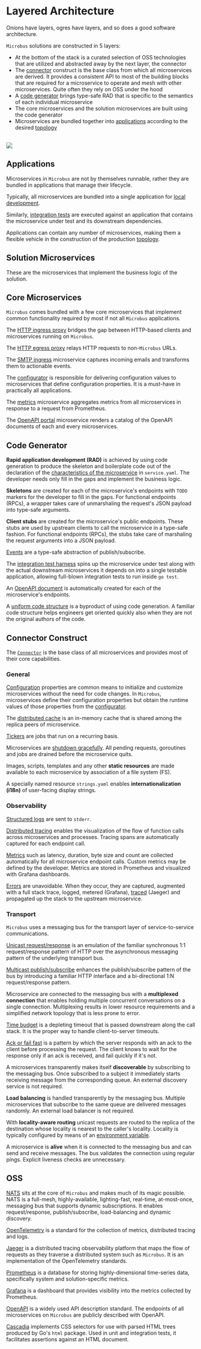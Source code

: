 # Layered Architecture

Onions have layers, ogres have layers, and so does a good software architecture.

`Microbus` solutions are constructed in 5 layers:

* At the bottom of the stack is a curated selection of OSS technologies that are utilized and abstracted away by the next layer, the connector
* The [connector](./docs/structure/connector.md) construct is the base class from which all microservices are derived. It provides a consistent API to most of the building blocks that are required for a microservice to operate and mesh with other microservices. Quite often they rely on OSS under the hood
* A [code generator](./docs/blocks/codegen.md) brings type-safe RAD that is specific to the semantics of each individual microservice
* The core microservices and the solution microservices are built using the code generator
* Microservices are bundled together into [applications](../structure/application.md) according to the desired [topology](../blocks/topology.md)

\
<img src="./layers-1.drawio.svg">
<p></p>

## Applications

Microservices in `Microbus` are not by themselves runnable, rather they are bundled in applications that manage their lifecycle.

Typically, all microservices are bundled into a single application for [local development](../tech/local-dev.md).

Similarly, [integration tests](../blocks/integration-testing.md) are executed against an application that contains the microservice under test and its downstream dependencies.

Applications can contain any number of microservices, making them a flexible vehicle in the construction of the production [topology](../blocks/topology.md).

## Solution Microservices

These are the microservices that implement the business logic of the solution.

## Core Microservices

`Microbus` comes bundled with a few core microservices that implement common functionality required by most if not all `Microbus` applications.

The [HTTP ingress proxy](../structure/coreservices-httpingress.md) bridges the gap between HTTP-based clients and microservices running on `Microbus`.

The [HTTP egress proxy](../structure/coreservices-httpegress.md) relays HTTP requests to non-`Microbus` URLs.

The [SMTP ingress](../structure/coreservices-smtpingress.md) microservice captures incoming emails and transforms them to actionable events.

The [configurator](../structure/coreservices-configurator.md) is responsible for delivering configuration values to microservices that define configuration properties. It is a must-have in practically all applications.

The [metrics](../structure/coreservices-metrics.md) microservice aggregates metrics from all microservices in response to a request from Prometheus.

The [OpenAPI portal](../structure/coreservices-openapiportal.md) microservice renders a catalog of the OpenAPI documents of each and every microservices.

## Code Generator

__Rapid application development (RAD)__ is achieved by using code generation to produce the skeleton and boilerplate code out of the declaration of the [characteristics of the microservice](../tech/service-yaml.md) in `service.yaml`. The developer needs only fill in the gaps and implement the business logic.

__Skeletons__ are created for each of the microservice's endpoints with `TODO` markers for the developer to fill in the gaps. For functional endpoints (RPCs), a wrapper takes care of unmarshaling the request's JSON payload into type-safe arguments.

__Client stubs__ are created for the microservice's public endpoints. These stubs are used by upstream clients to call the microservice in a type-safe fashion. For functional endpoints (RPCs), the stubs take care of marshaling the request arguments into a JSON payload.

[Events](../blocks/events.md) are a type-safe abstraction of publish/subscribe.

The [integration test harness](../blocks/integration-testing.md) spins up the microservice under test along with the actual downstream microservices it depends on into a single testable application, allowing full-blown integration tests to run inside `go test`.

An [OpenAPI document](../blocks/openapi.md) is automatically created for each of the microservice's endpoints.

A [uniform code structure](../blocks/uniform-code.md) is a byproduct of using code generation. A familiar code structure helps engineers get oriented quickly also when they are not the original authors of the code.

## Connector Construct

The [`Connector`](../structure/connector.md) is the base class of all microservices and provides most of their core capabilities.

### General

[Configuration](../blocks/configuration.md) properties are common means to initialize and customize microservices without the need for code changes. In `Microbus`, microservices define their configuration properties but obtain the runtime values of those properties from the [configurator](../structure/coreservices-configurator.md).

The [distributed cache](../blocks/distrib-cache.md) is an in-memory cache that is shared among the replica peers of microservice.

[Tickers](../blocks/tickers.md) are jobs that run on a recurring basis.

Microservices are [shutdown gracefully](../blocks/graceful-shutdown.md). All pending requests, goroutines and jobs are drained before the microservice quits.

Images, scripts, templates and any other __static resources__ are made available to each microservice by association of a file system (FS).

A specially named resource `strings.yaml` enables __internationalization (i18n)__ of user-facing display strings.

### Observability

[Structured logs](../blocks/logging.md) are sent to `stderr`.

[Distributed tracing](../blocks/distrib-tracing.md) enables the visualization of the flow of function calls across microservices and processes. Tracing spans are automatically captured for each endpoint call.

[Metrics](../blocks/metrics.md) such as latency, duration, byte size and count are collected automatically for all microservice endpoint calls. Custom metrics may be defined by the developer. Metrics are stored in Prometheus and visualized with Grafana dashboards.

[Errors](../blocks/error-capture.md) are unavoidable. When they occur, they are captured, augmented with a full stack trace, logged, metered (Grafana), [traced](../blocks/distrib-tracing.md) (Jaeger) and propagated up the stack to the upstream microservice.

### Transport

`Microbus` uses a messaging bus for the transport layer of service-to-service communications.

[Unicast request/response](../blocks/unicast.md) is an emulation of the familiar synchronous 1:1 request/response pattern of HTTP over the asynchronous messaging pattern of the underlying transport bus.

[Multicast publish/subscribe](../blocks/multicast.md) enhances the publish/subscribe pattern of the bus by introducing a familiar HTTP interface and a bi-directional 1:N request/response pattern.

Microservice are connected to the messaging bus with a __multiplexed connection__ that enables holding multiple concurrent conversations on a single connection. Multiplexing results in lower resource requirements and a simplified network topology that is less prone to error.

[Time budget](../blocks/time-budget.md) is a depleting timeout that is passed downstream along the call stack. It is the proper way to handle client-to-server timeouts.

[Ack or fail fast](../blocks/ack-or-fail.md) is a pattern by which the server responds with an ack to the client before processing the request. The client knows to wait for the response only if an ack is received, and fail quickly if it's not.

A microservices transparently makes itself __discoverable__ by subscribing to the messaging bus. Once subscribed to a subject it immediately starts receiving message from the corresponding queue. An external discovery service is not required.

__Load balancing__ is handled transparently by the messaging bus. Multiple microservices that subscribe to the same queue are delivered messages randomly. An external load balancer is not required.

With __locality-aware routing__ unicast requests are routed to the replica of the destination whose locality is nearest to the caller's locality. Locality is typically configured by means of an [environment variable](../tech/envars.md).

A microservice is __alive__ when it is connected to the messaging bus and can send and receive messages. The bus validates the connection using regular pings. Explicit liveness checks are unnecessary. 

## OSS

[NATS](https://www.nats.io) sits at the core of `Microbus` and makes much of its magic possible. NATS is a full-mesh, highly-available, lighting-fast, real-time, at-most-once, messaging bus that supports dynamic subscriptions. It enables request/response, publish/subscribe, load-balancing and dynamic discovery.

[OpenTelemetry](https://opentelemetry.io) is a standard for the collection of metrics, distributed tracing and logs.

[Jaeger](https://www.jaegertracing.io) is a distributed tracing observability platform that maps the flow of requests as they traverse a distributed system such as `Microbus`. It is an implementation of the OpenTelemetry standards.

[Prometheus](https://prometheus.io) is a database for storing highly-dimensional time-series data, specifically system and solution-specific metrics.

[Grafana](https://grafana.com) is a dashboard that provides visibility into the metrics collected by Prometheus.

[OpenAPI](https://www.openapis.org) is a widely used API description standard. The endpoints of all microservices on `Microbus` are publicly described with OpenAPI.

[Cascadia](https://github.com/andybalholm/cascadia) implements CSS selectors for use with parsed HTML trees produced by Go's `html` package. Used in unit and integration tests, it facilitates assertions against an HTML document. 
